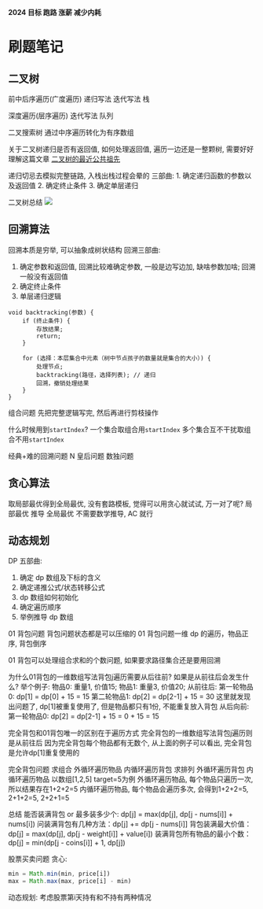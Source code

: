 **2024 目标 跑路 涨薪 减少内耗**

# 刷题笔记

## 二叉树

前中后序遍历(广度遍历)
递归写法
迭代写法 栈

深度遍历(层序遍历)
迭代写法 队列

二叉搜索树
通过中序遍历转化为有序数组

关于二叉树递归是否有返回值, 如何处理返回值, 遍历一边还是一整颗树, 需要好好理解这篇文章
[二叉树的最近公共祖先](https://programmercarl.com/0236.%E4%BA%8C%E5%8F%89%E6%A0%91%E7%9A%84%E6%9C%80%E8%BF%91%E5%85%AC%E5%85%B1%E7%A5%96%E5%85%88.html)

递归切忌去模拟完整链路, 入栈出栈过程会晕的
三部曲: 1. 确定递归函数的参数以及返回值 2. 确定终止条件 3. 确定单层递归

二叉树总结
![](https://code-thinking-1253855093.file.myqcloud.com/pics/20211030125421.png)

## 回溯算法

回溯本质是穷举, 可以抽象成树状结构
回溯三部曲:

1. 确定参数和返回值, 回溯比较难确定参数, 一般是边写边加, 缺啥参数加啥; 回溯一般没有返回值
2. 确定终止条件
3. 单层递归逻辑

```
void backtracking(参数) {
    if (终止条件) {
        存放结果;
        return;
    }

    for (选择：本层集合中元素（树中节点孩子的数量就是集合的大小）) {
        处理节点;
        backtracking(路径，选择列表); // 递归
        回溯，撤销处理结果
    }
}
```

组合问题
先把完整逻辑写完, 然后再进行剪枝操作

什么时候用到`startIndex`?
一个集合取组合用`startIndex`
多个集合互不干扰取组合不用`startIndex`

经典+难的回溯问题
N 皇后问题
数独问题

## 贪心算法

取局部最优得到全局最优, 没有套路模板, 觉得可以用贪心就试试, 万一对了呢?
局部最优 推导 全局最优 不需要数学推导, AC 就行

## 动态规划

DP 五部曲:

1. 确定 dp 数组及下标的含义
2. 确定递推公式/状态转移公式
3. dp 数组如何初始化
4. 确定遍历顺序
5. 举例推导 dp 数组

01 背包问题
背包问题状态都是可以压缩的
01 背包问题一维 dp 的遍历，物品正序, 背包倒序

01 背包可以处理组合求和的个数问题, 如果要求路径集合还是要用回溯

为什么01背包的一维数组写法背包j遍历需要从后往前?
如果是从前往后会发生什么?
举个例子: 物品0: 重量1, 价值15; 物品1: 重量3, 价值20;
从前往后: 
第一轮物品0: dp[1] = dp[0] + 15 = 15
第二轮物品1: dp[2] = dp[2-1] + 15 = 30
这里就发现出问题了, dp[1]被重复使用了, 但是物品都只有1份, 不能重复放入背包
从后向前:
第一轮物品0: dp[2] = dp[2-1] + 15 = 0 + 15 = 15

完全背包和01背包唯一的区别在于遍历方式
完全背包的一维数组写法背包j遍历则是从前往后
因为完全背包每个物品都有无数个, 从上面的例子可以看出, 完全背包是允许dp[1]重复使用的

完全背包问题
求组合 外循环遍历物品 内循环遍历背包
求排列 外循环遍历背包 内循环遍历物品
以数组[1,2,5] target=5为例
外循环遍历物品, 每个物品只遍历一次, 所以结果存在1+2+2=5
内循环遍历物品, 每个物品会遍历多次, 会得到1+2+2=5, 2+1+2=5, 2+2+1=5

总结
能否装满背包 or 最多装多少个: dp[j] = max(dp[j], dp[j - nums[i]] + nums[i])
问装满背包有几种方法：dp[j] += dp[j - nums[i]]
背包装满最大价值：dp[j] = max(dp[j], dp[j - weight[i]] + value[i])
装满背包所有物品的最小个数：dp[j] = min(dp[j - coins[i]] + 1, dp[j])

股票买卖问题
贪心: 
```js
min = Math.min(min, price[i])
max = Math.max(max, price[i] - min) 
```
动态规划:
考虑股票第i天持有和不持有两种情况